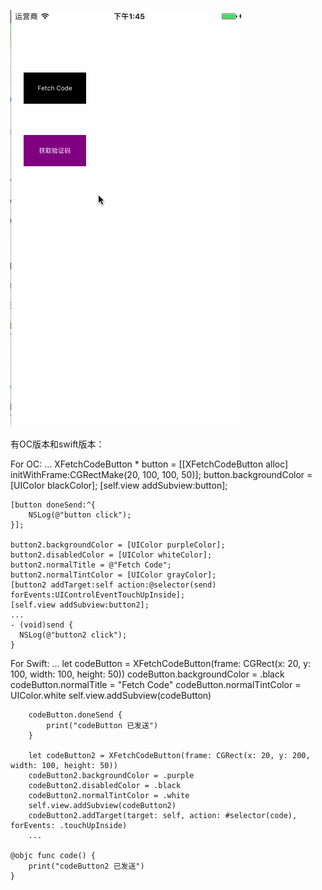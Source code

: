 ![image](https://github.com/ZHShare/XFetchCodeButton/blob/master/fetchCode.gif)

有OC版本和swift版本：

For OC:
...
    XFetchCodeButton * button = [[XFetchCodeButton alloc] initWithFrame:CGRectMake(20, 100, 100, 50)];
    button.backgroundColor = [UIColor blackColor];
    [self.view addSubview:button];
    
    [button doneSend:^{
        NSLog(@"button click");
    }];
    
    button2.backgroundColor = [UIColor purpleColor];
    button2.disabledColor = [UIColor whiteColor];
    button2.normalTitle = @"Fetch Code";
    button2.normalTintColor = [UIColor grayColor];
    [button2 addTarget:self action:@selector(send) forEvents:UIControlEventTouchUpInside];
    [self.view addSubview:button2];
    ...
    - (void)send {
      NSLog(@"button2 click");
    }
    
For Swift:
...
        let codeButton = XFetchCodeButton(frame: CGRect(x: 20, y: 100, width: 100, height: 50))
        codeButton.backgroundColor = .black
        codeButton.normalTitle = "Fetch Code"
        codeButton.normalTintColor = UIColor.white
        self.view.addSubview(codeButton)
        
        codeButton.doneSend {
            print("codeButton 已发送")
        }
        
        let codeButton2 = XFetchCodeButton(frame: CGRect(x: 20, y: 200, width: 100, height: 50))
        codeButton2.backgroundColor = .purple
        codeButton2.disabledColor = .black
        codeButton2.normalTintColor = .white
        self.view.addSubview(codeButton2)
        codeButton2.addTarget(target: self, action: #selector(code), forEvents: .touchUpInside)
        ...
    
    @objc func code() {
        print("codeButton2 已发送")
    }
